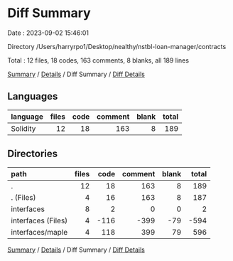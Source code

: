 # Diff Summary

Date : 2023-09-02 15:46:01

Directory /Users/harryrpo1/Desktop/nealthy/nstbl-loan-manager/contracts

Total : 12 files,  18 codes, 163 comments, 8 blanks, all 189 lines

[Summary](results.md) / [Details](details.md) / Diff Summary / [Diff Details](diff-details.md)

## Languages
| language | files | code | comment | blank | total |
| :--- | ---: | ---: | ---: | ---: | ---: |
| Solidity | 12 | 18 | 163 | 8 | 189 |

## Directories
| path | files | code | comment | blank | total |
| :--- | ---: | ---: | ---: | ---: | ---: |
| . | 12 | 18 | 163 | 8 | 189 |
| . (Files) | 4 | 16 | 163 | 8 | 187 |
| interfaces | 8 | 2 | 0 | 0 | 2 |
| interfaces (Files) | 4 | -116 | -399 | -79 | -594 |
| interfaces/maple | 4 | 118 | 399 | 79 | 596 |

[Summary](results.md) / [Details](details.md) / Diff Summary / [Diff Details](diff-details.md)